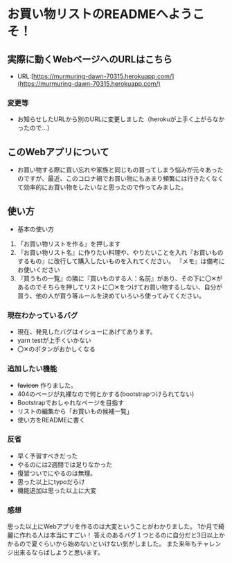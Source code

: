 # お買い物リストのREADMEへようこそ！ 

## 実際に動くWebページへのURLはこちら 
- URL:[https://murmuring-dawn-70315.herokuapp.com/](https://murmuring-dawn-70315.herokuapp.com/)

### 変更等 
- お知らせしたURLから別のURLに変更しました（herokuが上手く上がらなかったので…）

## このWebアプリについて 
- お買い物する際に買い忘れや家族と同じもの買ってしまう悩みが元々あったのですが、最近、このコロナ禍でお買い物にもあまり頻繁には行きたくなくて効率的にお買い物をしたいなと思ったので作ってみました。

## 使い方 
- 基本の使い方
 
 1. 「お買い物リストを作る」を押します 
 2. 『お買い物リスト名』に作りたい料理や、やりたいことを入れ『お買いものするもの』に改行して購入したいものを入れてください。 『メモ』は備考にお使いください 
 3. 『買うもの一覧』の隣に『買いものする人：名前』があり、その下に〇✕があるのでそちらを押してリストに〇✕をつけてお買い物するしない、自分が買う、他の人が買う等ルールを決めていろいろ使ってみてください。
 
### 現在わかっているバグ

- 現在、発見したバグはイシューにあげてあります。 
 - yarn testが上手くいかない 
 - 〇✕のボタンがおかしくなる
 

### 追加したい機能
 - ~~favicon~~ 作りました。
 - 404のページが丸裸なので何とかする(bootstrapつけられてない)
 - Bootstrapでおしゃれなページを目指す
 - リストの編集から「お買いもの候補一覧」
 - 使い方をREADMEに書く


### 反省
 - 早く予習すべきだった
 - やるのには2週間では足りなかった
 - 復習ついでにやるのは無理。
 - 思った以上にtypoだらけ
 - 機能追加は思った以上に大変
 
### 感想
  思った以上にWebアプリを作るのは大変ということがわかりました。 1か月で綺麗に作れる人は本当にすごい！ 
  答えのあるバグ１つとるのに自分だと3日以上かかるので夏ぐらいから始めないといけない気がしました。
  また来年もチャレンジ出来るならばしようと思います。

